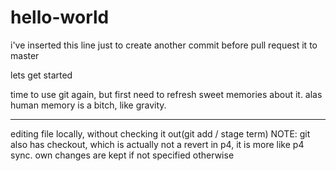 # hello-world

i've inserted this line just to create another commit before pull request it to master

lets get started

time to use git again, but first need to refresh sweet memories about it. alas human memory is a bitch, like gravity.

----
editing file locally, without checking it out(git add / stage term)
NOTE: git also has checkout, which is actually not a revert in p4, it is more like p4 sync. own changes are kept if not specified otherwise
